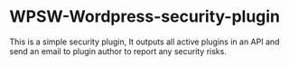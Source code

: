 # WPSW-Wordpress-security-plugin
This is a simple security plugin, It outputs all active plugins in an API and send an email to plugin author to report any security risks.
